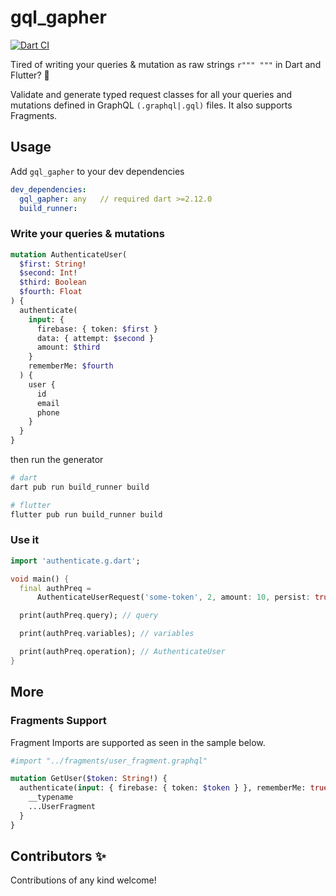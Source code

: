 # gql_gapher

[![Dart CI](https://github.com/codekeyz/gql_gapher/workflows/Dart/badge.svg)](https://github.com/codekeyz/gql_gapher/actions/workflows/dart.yml)

Tired of writing your queries & mutation as raw strings `r""" """` in Dart and Flutter? 👋

Validate and generate typed request classes for all your queries and mutations defined in GraphQL `(.graphql|.gql)` files. It also supports Fragments.

## Usage

Add `gql_gapher` to your dev dependencies

```yaml
dev_dependencies:
  gql_gapher: any   // required dart >=2.12.0
  build_runner:
```

### Write your queries & mutations

```graphql
mutation AuthenticateUser(
  $first: String!
  $second: Int!
  $third: Boolean
  $fourth: Float
) {
  authenticate(
    input: {
      firebase: { token: $first }
      data: { attempt: $second }
      amount: $third
    }
    rememberMe: $fourth
  ) {
    user {
      id
      email
      phone
    }
  }
}
```

then run the generator

```sh
# dart
dart pub run build_runner build

# flutter
flutter pub run build_runner build
```

### Use it

```dart
import 'authenticate.g.dart';

void main() {
  final authPreq =
      AuthenticateUserRequest('some-token', 2, amount: 10, persist: true);

  print(authPreq.query); // query

  print(authPreq.variables); // variables

  print(authPreq.operation); // AuthenticateUser
}
```

## More

### Fragments Support

Fragment Imports are supported as seen in the sample below.

```graphql
#import "../fragments/user_fragment.graphql"

mutation GetUser($token: String!) {
  authenticate(input: { firebase: { token: $token } }, rememberMe: true) {
    __typename
    ...UserFragment
  }
}
```

## Contributors ✨

Contributions of any kind welcome!
